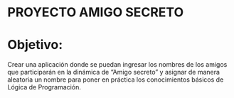# PROYECTO AMIGO SECRETO

<h1>Objetivo:</h1>
Crear una aplicación donde se puedan ingresar los nombres de los amigos que participarán en la dinámica de “Amigo secreto” y asignar de manera aleatoria un nombre para poner en práctica los conocimientos básicos de Lógica de Programación.
